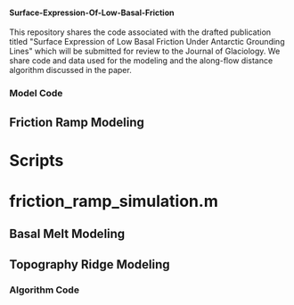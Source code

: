 #### Surface-Expression-Of-Low-Basal-Friction
This repository shares the code associated with the drafted publication titled "Surface Expression of Low Basal Friction Under Antarctic Grounding Lines" which will be submitted for review to the Journal of Glaciology. We share code and data used for the modeling and the along-flow distance algorithm discussed in the paper.

### Model Code
## Friction Ramp Modeling
# Scripts
  # friction_ramp_simulation.m
## Basal Melt Modeling

## Topography Ridge Modeling

### Algorithm Code
